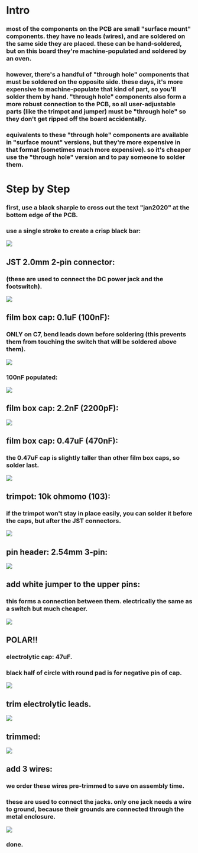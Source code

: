 # Intro
### most of the components on the PCB are small "surface mount" components. they have no leads (wires), and are soldered on the same side they are placed. these can be hand-soldered, but on this board they're machine-populated and soldered by an oven.
### however, there's a handful of "through hole" components that must be soldered on the opposite side. these days, it's more expensive to machine-populate that kind of part, so you'll solder them by hand. "through hole" components also form a more robust connection to the PCB, so all user-adjustable parts (like the trimpot and jumper) must be "through hole" so they don't get ripped off the board accidentally.
### equivalents to these "through hole" components are available in "surface mount" versions, but they're more expensive in that format (sometimes much more expensive). so it's cheaper use the "through hole" version and to pay someone to solder them.
# Step by Step
### first, use a black sharpie to cross out the text "jan2020" at the bottom edge of the PCB.
### use a single stroke to create a crisp black bar:
![](img/IMG_6652_c.jpg)
## JST 2.0mm 2-pin connector:
### (these are used to connect the DC power jack and the footswitch).
![](img/IMG_6654_c.jpg)
## film box cap: 0.1uF (100nF):
### ONLY on C7, bend leads down before soldering (this prevents them from touching the switch that will be soldered above them).
![](img/IMG_6657_c.jpg)
### 100nF populated:
![](img/IMG_6659_c.jpg)
## film box cap: 2.2nF (2200pF):
![](img/IMG_6660_c.jpg)
## film box cap: 0.47uF (470nF):
### the 0.47uF cap is slightly taller than other film box caps, so solder last.
![](img/IMG_6665_c.jpg)
## trimpot: 10k ohmomo (103):
### if the trimpot won't stay in place easily, you can solder it before the caps, but after the JST connectors.
![](img/IMG_6667_c.jpg)
## pin header: 2.54mm 3-pin:
![](img/IMG_6671_c.jpg)
## add white jumper to the upper pins:
### this forms a connection between them. electrically the same as a switch but much cheaper.
![](img/IMG_6673_c.jpg)
## POLAR!!
### electrolytic cap: 47uF.
### black half of circle with round pad is for negative pin of cap.
![](img/IMG_6680_c.jpg)
## trim electrolytic leads.
![](img/IMG_6675_c.jpg)
## trimmed:
![](img/IMG_6677_c.jpg)
## add 3 wires:
### we order these wires pre-trimmed to save on assembly time.
### these are used to connect the jacks. only one jack needs a wire to ground, because their grounds are connected through the metal enclosure.
![](img/IMG_6683_c.jpg)
### done.

